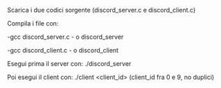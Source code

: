 Scarica i due codici sorgente (discord_server.c e discord_client.c) 

Compila i file con: 

-gcc discord_server.c - o discord_server 

-gcc discord_client.c - o discord_client 

Esegui prima il server con: ./discord_server 

Poi esegui il client con: ./client <client_id>	(client_id fra 0 e 9, no duplici) 

